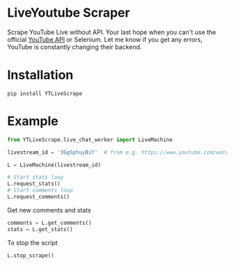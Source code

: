 # LiveYoutube Scraper
Scrape YouTube Live without API. Your last hope when you can't use the official [YouTube API](https://developers.google.com/youtube)
or Selenium. Let me know if you get any errors, YouTube is constantly changing their backend.

# Installation
`pip install YTLiveScrape`

# Example

```python
from YTLiveScrape.live_chat_worker import LiveMachine

livestream_id = '3GgSphuyBiY'  # from e.g. https://www.youtube.com/watch?v=3GgSphuyBiY

L = LiveMachine(livestream_id)

# Start stats loop
L.request_stats()
# Start comments loop
L.request_comments()
```

Get new comments and stats

```python
comments = L.get_comments()
stats = L.get_stats()
```

To stop the script
```python
L.stop_scrape()
```
